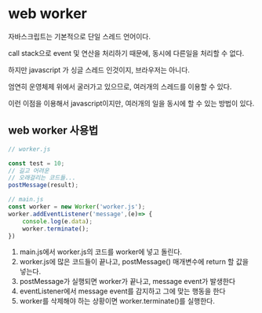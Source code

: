 # web worker

자바스크립트는 기본적으로 단일 스레드 언어이다.

call stack으로 event 및 연산을 처리하기 때문에, 동시에 다른일을 처리할 수 없다.

하지만 javascript 가 싱글 스레드 인것이지, 브라우저는 아니다.

엄연히 운영체제 위에서 굴러가고 있으므로, 여러개의 스레드를 이용할 수 있다.

이런 이점을 이용해서 javascript이지만, 여러개의 일을 동시에 할 수 있는 방법이 있다.

## web worker 사용법

```js
// worker.js

const test = 10;
// 길고 어려운
// 오래걸리는 코드들...
postMessage(result);
```

```js
// main.js
const worker = new Worker('worker.js');
worker.addEventListener('message',(e)=> {
    console.log(e.data);
    worker.terminate();
})
```

1. main.js에서  worker.js의 코드를 worker에 넣고 돌린다.
2. worker.js에 많은 코드들이 끝나고, postMessage() 매개변수에 return 할 값을 넣는다.
3. postMessage가 실행되면 worker가 끝나고, message event가 발생한다
4. eventListener에서 message event를 감지하고 그에 맞는 행동을 한다
5. worker를 삭제해야 하는 상황이면 worker.terminate()를 실행한다.